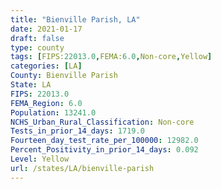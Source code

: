 ```yaml
---
title: "Bienville Parish, LA"
date: 2021-01-17
draft: false
type: county
tags: [FIPS:22013.0,FEMA:6.0,Non-core,Yellow]
categories: [LA]
County: Bienville Parish
State: LA
FIPS: 22013.0
FEMA_Region: 6.0
Population: 13241.0
NCHS_Urban_Rural_Classification: Non-core
Tests_in_prior_14_days: 1719.0
Fourteen_day_test_rate_per_100000: 12982.0
Percent_Positivity_in_prior_14_days: 0.092
Level: Yellow
url: /states/LA/bienville-parish
---
```



